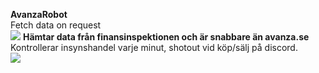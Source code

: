 <strong>AvanzaRobot</strong> <br>
Fetch data on request <br>
[![](https://i.ibb.co/L9mSYJq/Screenshot-2021-04-07-at-15-46-27.png)](#)
<strong>Hämtar data från finansinspektionen och är snabbare än avanza.se</strong> 
Kontrollerar insynshandel varje minut, shotout vid köp/sälj på discord. <br>
[![](https://i.ibb.co/HBT22v4/Screenshot-2021-04-07-at-14-58-56.png)](#)




